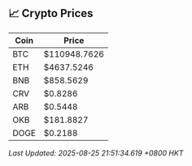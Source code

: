 ## 📈 Crypto Prices

| Coin | Price |
| ---- | ----- |
| BTC | $110948.7626 |
| ETH | $4637.5246 |
| BNB | $858.5629 |
| CRV | $0.8286 |
| ARB | $0.5448 |
| OKB | $181.8827 |
| DOGE | $0.2188 |

_Last Updated: 2025-08-25 21:51:34.619 +0800 HKT_